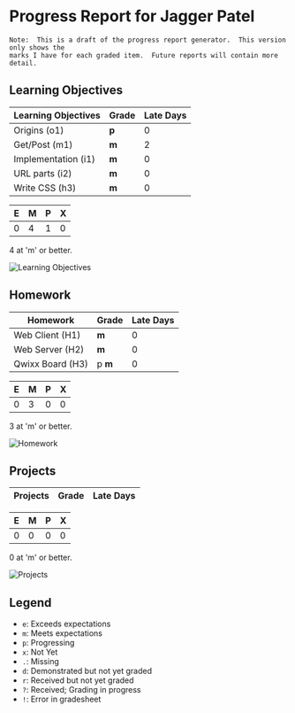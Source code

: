 # Progress Report for Jagger Patel
    Note:  This is a draft of the progress report generator.  This version only shows the
    marks I have for each graded item.  Future reports will contain more detail.
## Learning Objectives
|Learning Objectives|Grade|Late Days|
|------|-------|-------|
|Origins (o1)|**p**|0|
|Get/Post (m1)|**m**|2|
|Implementation (i1)|**m**|0|
|URL parts (i2)|**m**|0|
|Write CSS (h3)|**m**|0|

|E|M|P|X|
|------|-------|-------|-------|
|0|4|1|0|

4 at 'm' or better.

![Learning Objectives](LearningObjectives.png)
## Homework
|Homework|Grade|Late Days|
|------|-------|-------|
|Web Client (H1)|**m**|0|
|Web Server (H2)|**m**|0|
|Qwixx Board (H3)|p **m**|0|

|E|M|P|X|
|------|-------|-------|-------|
|0|3|0|0|

3 at 'm' or better.

![Homework](Homework.png)
## Projects
|Projects|Grade|Late Days|
|------|-------|-------|

|E|M|P|X|
|------|-------|-------|-------|
|0|0|0|0|

0 at 'm' or better.

![Projects](Projects.png)

## Legend 
* `e`: Exceeds expectations
* `m`: Meets expectations
* `p`: Progressing
* `x`: Not Yet
* `.`: Missing
* `d`: Demonstrated but not yet graded
* `r`: Received but not yet graded
* `?`: Received; Grading in progress
* `!`: Error in gradesheet
